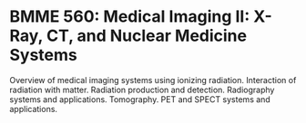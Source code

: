 # BMME 560: Medical Imaging II: X-Ray, CT, and Nuclear Medicine Systems

Overview of medical imaging systems using ionizing radiation. Interaction of radiation with matter. Radiation production and detection. Radiography systems and applications. Tomography. PET and SPECT systems and applications.